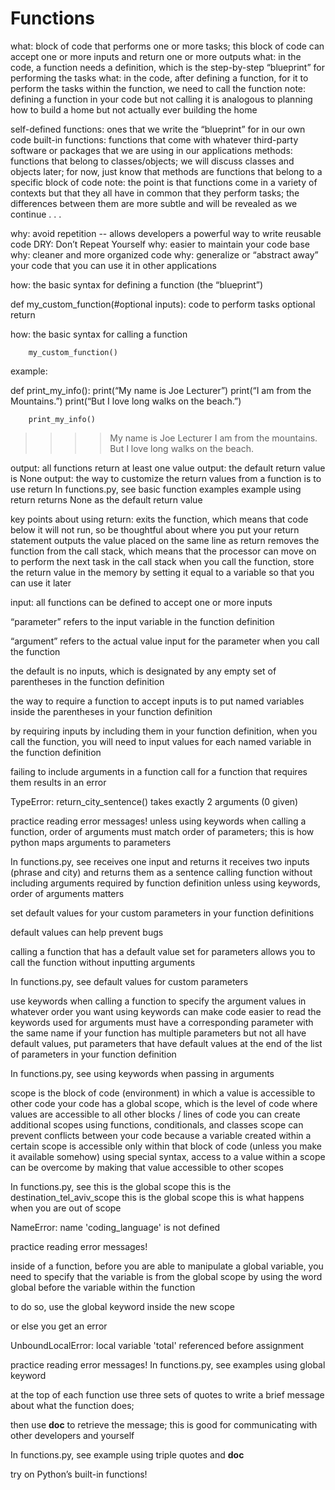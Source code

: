 # Functions

what: block of code that performs one or more tasks; this block of code can accept one or more inputs and return one or more outputs
what: in the code, a function needs a definition, which is the step-by-step “blueprint” for performing the tasks
what: in the code, after defining a function, for it to perform the tasks within the function, we need to call the function
note: defining a function in your code but not calling it is analogous to planning how to build a home but not actually ever building the home

self-defined functions: ones that we write the “blueprint” for in our own code
built-in functions: functions that come with whatever third-party software or packages that we are using in our applications
methods: functions that belong to classes/objects; we will discuss classes and objects later; for now, just know that methods are functions that belong to a specific block of code
note: the point is that functions come in a variety of contexts but that they all have in common that they perform tasks; the differences between them are more subtle and will be revealed as we continue . . .

why: avoid repetition -- allows developers a powerful way to write reusable code
DRY: Don’t Repeat Yourself
why: easier to maintain your code base
why: cleaner and more organized code
why: generalize or “abstract away” your code that you can use it in other applications

how: the basic syntax for defining a function (the “blueprint”)

def my_custom_function(#optional inputs):
   code to perform tasks
   optional return

how: the basic syntax for calling a function

		my_custom_function()

example:

def print_my_info():
  	print(“My name is Joe Lecturer”)
print(“I am from the Mountains.”)
print(“But I love long walks on the beach.”)

		print_my_info()

>>>> My name is Joe Lecturer
>>>> I am from the mountains.
>>>> But I love long walks on the beach.

output: all functions return at least one value
output: the default return value is None
output: the way to customize the return values from a function is to use return
In functions.py, see 
basic function examples
example using return
returns None as the default return value

key points about using return: 
exits the function, which means that code below it will not run, so be thoughtful about where you put your return statement
outputs the value placed on the same line as return
removes the function from the call stack, which means that the processor can move on to perform the next task in the call stack
when you call the function, store the return value in the memory by setting it equal to a variable so that you can use it later 

input: all functions can be defined to accept one or more inputs

“parameter” refers to the input variable in the function definition

“argument” refers to the actual value input for the parameter when you call the function

the default is no inputs, which is designated by any empty set of parentheses in the function definition

the way to require a function to accept inputs is to put named variables inside the parentheses in your function definition

by requiring inputs by including them in your function definition, when you call the function, you will need to input values for each named variable in the function definition

failing to include arguments in a function call for a function that requires them results in an error

TypeError: return_city_sentence() takes exactly 2 arguments (0 given)

practice reading error messages!
unless using keywords when calling a function, order of arguments must match order of parameters; this is how python maps arguments to parameters

In functions.py, see 
receives one input and returns it
receives two inputs (phrase and city) and returns them as a sentence
calling function without including arguments required by function definition
unless using keywords, order of arguments matters

set default values for your custom parameters in your function definitions

default values can help prevent bugs

calling a function that has a default value set for parameters allows you to call the function without inputting arguments

In functions.py, see 
default values for custom parameters


use keywords when calling a function to specify the argument values in whatever order you want
using keywords can make code easier to read
the keywords used for arguments must have a corresponding parameter with the same name
if your function has multiple parameters but not all have default values, put parameters that have default values at the end of the list of parameters in your function definition

In functions.py, see 
using keywords when passing in arguments

scope is the block of code (environment) in which a value is accessible to other code
your code has a global scope, which is the level of code where values are accessible to all other blocks / lines of code
you can create additional scopes using functions, conditionals, and classes
scope can prevent conflicts between your code because a variable created within a certain scope is accessible only within that block of code (unless you make it available somehow)
using special syntax, access to a value within a scope can be overcome by making that value accessible to other scopes

In functions.py, see 
this is the global scope
this is the destination_tel_aviv_scope
this is the global scope
this is what happens when you are out of scope

NameError: name 'coding_language' is not defined


practice reading error messages!

inside of a function, before you are able to manipulate a global variable, you need to specify that the variable is from the global scope by using the word global before the variable within the function

to do so, use the global keyword inside the new scope

or else you get an error

UnboundLocalError: local variable 'total' referenced before assignment

practice reading error messages!
In functions.py, see 
examples using global keyword

at the top of each function use three sets of quotes to write a brief message about what the function does; 

then use __doc__ to retrieve the message; this is good for communicating with other developers and yourself



In functions.py, see 
example using triple quotes and __doc__


try on Python’s built-in functions!

